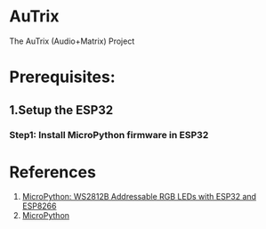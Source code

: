 # AuTrix
 The AuTrix (Audio+Matrix) Project

# Prerequisites:

## 1.Setup the ESP32
### Step1: Install MicroPython firmware in ESP32



# References

1. [MicroPython: WS2812B Addressable RGB LEDs with ESP32 and ESP8266](https://randomnerdtutorials.com/micropython-ws2812b-addressable-rgb-leds-neopixel-esp32-esp8266/)
2. [MicroPython](https://docs.micropython.org/en/latest/index.html)
